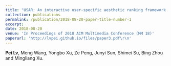 ```yaml
---
title: "USAR: An interactive user-specific aesthetic ranking framework for images"
collection: publications
permalink: /publication/2018-08-20-paper-title-number-1
excerpt:
date: 2018-08-20
venue: 'In Proceedings of 2018 ACM Multimedia Conference (MM 18)'
paperurl: 'http://lvpei.github.io/files/paper3.pdf\r\n'
---
```


**Pei Lv**, Meng Wang, Yongbo Xu, Ze Peng, Junyi Sun, Shimei Su, Bing Zhou and Mingliang Xu.